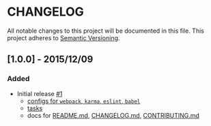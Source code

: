 # CHANGELOG

All notable changes to this project will be documented in this file.
This project adheres to [Semantic Versioning](http://semver.org/).

## [1.0.0] - 2015/12/09

### Added
- Initial release [#1](https://gecgithub01.walmart.com/electrode/electrode-archetype-react-app/pull/1/)
    - [configs for `webpack`, `karma`, `eslint`, `babel`](config)
    - [tasks](README.md#tasks)
    - docs for [README.md](README.md), [CHANGELOG.md](CHANGELOG.md), [CONTRIBUTING.md](CONTRIBUTING.md)


